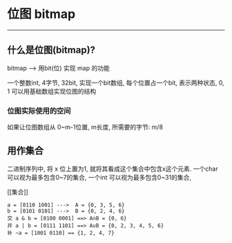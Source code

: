 # 位图 bitmap

---


## 什么是位图(bitmap)?
bitmap --> 用bit(位) 实现 map 的功能   


一个整数int, 4字节, 32bit, 实现一个bit数组, 每个位置占一个bit, 表示两种状态, 0, 1
可以用基础数组实现位图的结构

### 位图实际使用的空间
如果让位图数组从 0~m-1位置, m长度, 所需要的字节: m/8


## 用作集合
二进制序列中, 将 x 位上置为1, 就将其看成这个集合中包含x这个元素. 
一个char 可以视为最多包含0~7的集合, 
一个int 可以视为最多包含0~31的集合, 

[[集合]]

```
a = [0110 1001] --->  A = {0, 3, 5, 6}
b = [0101 0101] --->  B = {0, 2, 4, 6}
交 a & b = [0100 0001] ==> A∩B = {0, 6}
并 a | b = [0111 1101] ==> A∪B = {0, 2, 3, 4, 5, 6}
补 ~a = [1001 0110] == {1, 2, 4, 7}

```